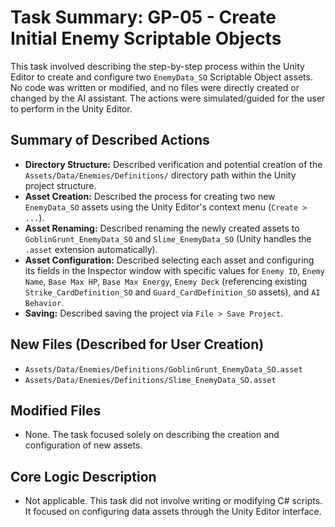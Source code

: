 # Task Summary: GP-05 - Create Initial Enemy Scriptable Objects

This task involved describing the step-by-step process within the Unity Editor to create and configure two `EnemyData_SO` Scriptable Object assets. No code was written or modified, and no files were directly created or changed by the AI assistant. The actions were simulated/guided for the user to perform in the Unity Editor.

## Summary of Described Actions

*   **Directory Structure:** Described verification and potential creation of the `Assets/Data/Enemies/Definitions/` directory path within the Unity project structure.
*   **Asset Creation:** Described the process for creating two new `EnemyData_SO` assets using the Unity Editor's context menu (`Create > ...`).
*   **Asset Renaming:** Described renaming the newly created assets to `GoblinGrunt_EnemyData_SO` and `Slime_EnemyData_SO` (Unity handles the `.asset` extension automatically).
*   **Asset Configuration:** Described selecting each asset and configuring its fields in the Inspector window with specific values for `Enemy ID`, `Enemy Name`, `Base Max HP`, `Base Max Energy`, `Enemy Deck` (referencing existing `Strike_CardDefinition_SO` and `Guard_CardDefinition_SO` assets), and `AI Behavior`.
*   **Saving:** Described saving the project via `File > Save Project`.

## New Files (Described for User Creation)

*   `Assets/Data/Enemies/Definitions/GoblinGrunt_EnemyData_SO.asset`
*   `Assets/Data/Enemies/Definitions/Slime_EnemyData_SO.asset`

## Modified Files

*   None. The task focused solely on describing the creation and configuration of new assets.

## Core Logic Description

*   Not applicable. This task did not involve writing or modifying C# scripts. It focused on configuring data assets through the Unity Editor interface.
